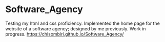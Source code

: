 # Software_Agency
Testing my html and css proficiency. Implemented the home page for the website of a software agency; designed by me previously.
Work in progress.
https://chisombiri.github.io/Software_Agency/ 
